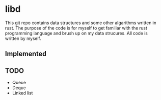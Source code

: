 # libd

This git repo contains data structures and some other algarithms written in rust. The purpose of the code is for myself to get familiar with the rust programming language and brush up on my data strucures. All code is written by myself.

## Implemented

## TODO

- Queue
- Deque
- Linked list 
